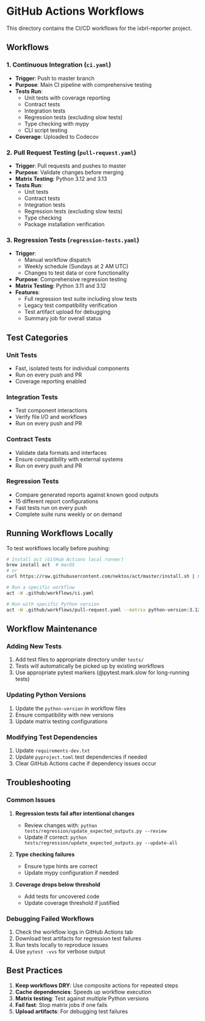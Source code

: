 # GitHub Actions Workflows

This directory contains the CI/CD workflows for the ixbrl-reporter project.

## Workflows

### 1. Continuous Integration (`ci.yaml`)
- **Trigger**: Push to master branch
- **Purpose**: Main CI pipeline with comprehensive testing
- **Tests Run**:
  - Unit tests with coverage reporting
  - Contract tests
  - Integration tests
  - Regression tests (excluding slow tests)
  - Type checking with mypy
  - CLI script testing
- **Coverage**: Uploaded to Codecov

### 2. Pull Request Testing (`pull-request.yaml`)
- **Trigger**: Pull requests and pushes to master
- **Purpose**: Validate changes before merging
- **Matrix Testing**: Python 3.12 and 3.13
- **Tests Run**:
  - Unit tests
  - Contract tests
  - Integration tests
  - Regression tests (excluding slow tests)
  - Type checking
  - Package installation verification

### 3. Regression Tests (`regression-tests.yaml`)
- **Trigger**: 
  - Manual workflow dispatch
  - Weekly schedule (Sundays at 2 AM UTC)
  - Changes to test data or core functionality
- **Purpose**: Comprehensive regression testing
- **Matrix Testing**: Python 3.11 and 3.12
- **Features**:
  - Full regression test suite including slow tests
  - Legacy test compatibility verification
  - Test artifact upload for debugging
  - Summary job for overall status

## Test Categories

### Unit Tests
- Fast, isolated tests for individual components
- Run on every push and PR
- Coverage reporting enabled

### Integration Tests
- Test component interactions
- Verify file I/O and workflows
- Run on every push and PR

### Contract Tests
- Validate data formats and interfaces
- Ensure compatibility with external systems
- Run on every push and PR

### Regression Tests
- Compare generated reports against known good outputs
- 15 different report configurations
- Fast tests run on every push
- Complete suite runs weekly or on demand

## Running Workflows Locally

To test workflows locally before pushing:

```bash
# Install act (GitHub Actions local runner)
brew install act  # macOS
# or
curl https://raw.githubusercontent.com/nektos/act/master/install.sh | sudo bash  # Linux

# Run a specific workflow
act -W .github/workflows/ci.yaml

# Run with specific Python version
act -W .github/workflows/pull-request.yaml --matrix python-version:3.12
```

## Workflow Maintenance

### Adding New Tests
1. Add test files to appropriate directory under `tests/`
2. Tests will automatically be picked up by existing workflows
3. Use appropriate pytest markers (@pytest.mark.slow for long-running tests)

### Updating Python Versions
1. Update the `python-version` in workflow files
2. Ensure compatibility with new versions
3. Update matrix testing configurations

### Modifying Test Dependencies
1. Update `requirements-dev.txt`
2. Update `pyproject.toml` test dependencies if needed
3. Clear GitHub Actions cache if dependency issues occur

## Troubleshooting

### Common Issues

1. **Regression tests fail after intentional changes**
   - Review changes with: `python tests/regression/update_expected_outputs.py --review`
   - Update if correct: `python tests/regression/update_expected_outputs.py --update-all`

2. **Type checking failures**
   - Ensure type hints are correct
   - Update mypy configuration if needed

3. **Coverage drops below threshold**
   - Add tests for uncovered code
   - Update coverage threshold if justified

### Debugging Failed Workflows

1. Check the workflow logs in GitHub Actions tab
2. Download test artifacts for regression test failures
3. Run tests locally to reproduce issues
4. Use `pytest -vvs` for verbose output

## Best Practices

1. **Keep workflows DRY**: Use composite actions for repeated steps
2. **Cache dependencies**: Speeds up workflow execution
3. **Matrix testing**: Test against multiple Python versions
4. **Fail fast**: Stop matrix jobs if one fails
5. **Upload artifacts**: For debugging test failures